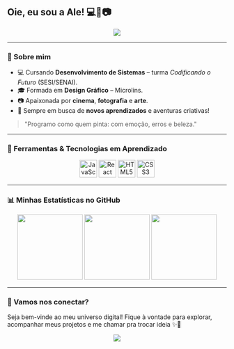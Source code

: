 ## Oie, eu sou a Ale! 💻🎨📷

<p align="center">
  <img src="https://readme-typing-svg.herokuapp.com?color=FF69B4&size=35&center=true&vCenter=true&width=1000&lines=Bem-vindo+ao+meu+cantinho+criativo!;Desenvolvedora+em+formação+e+artista+de+alma+%F0%9F%92%9C"/>
</p>

---

### 🌈 Sobre mim

- 💻 Cursando **Desenvolvimento de Sistemas** – turma *Codificando o Futuro* (SESI/SENAI).
- 🎓 Formada em **Design Gráfico** – Microlins.
- 📷 Apaixonada por **cinema**, **fotografia** e **arte**.
- 🌱 Sempre em busca de **novos aprendizados** e aventuras criativas!

> "Programo como quem pinta: com emoção, erros e beleza."

---

### 🚀 Ferramentas & Tecnologias em Aprendizado

<div align="center">
  <img src="https://cdn.jsdelivr.net/gh/devicons/devicon/icons/javascript/javascript-original.svg" height="40" alt="JavaScript" />
  <img src="https://cdn.jsdelivr.net/gh/devicons/devicon/icons/react/react-original.svg" height="40" alt="React" />
  <img src="https://cdn.jsdelivr.net/gh/devicons/devicon/icons/html5/html5-original.svg" height="40" alt="HTML5" />
  <img src="https://cdn.jsdelivr.net/gh/devicons/devicon/icons/css3/css3-original.svg" height="40" alt="CSS3" />
</div>

---

### 📊 Minhas Estatísticas no GitHub

<div align="center">
  <img src="https://github-readme-stats.vercel.app/api?username=rinmarys&show_icons=true&theme=tokyonight&count_private=true&border_radius=10" height="150" />
  <img src="https://streak-stats.demolab.com?user=rinmarys&theme=tokyonight&hide_border=false&border_radius=10" height="150" />
  <img src="https://github-readme-stats.vercel.app/api/top-langs/?username=rinmarys&layout=compact&langs_count=6&theme=tokyonight&border_radius=10" height="150" />
</div>

---

### 🤝 Vamos nos conectar?

Seja bem-vinde ao meu universo digital! Fique à vontade para explorar, acompanhar meus projetos e me chamar pra trocar ideia ✨💬

<p align="center">
  <img src="https://capsule-render.vercel.app/api?type=waving&color=FF69B4&height=120&section=footer"/>
</p>
